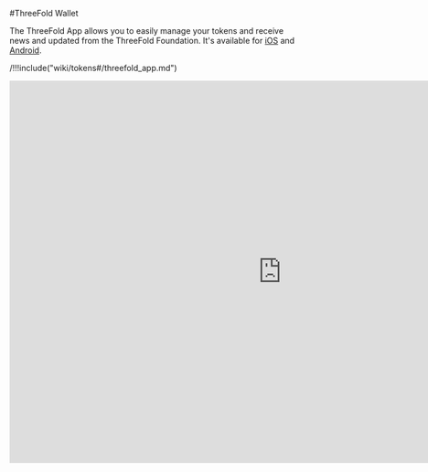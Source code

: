 #ThreeFold Wallet

The ThreeFold App allows you to easily manage your tokens and receive news and updated from the ThreeFold Foundation. It's available for [iOS](https://itunes.apple.com/es/app/threefold/id1276543091?mt=8&ign-mpt=uo%3D4) and [Android](https://play.google.com/store/apps/details?id=com.mobicage.rogerthat.em.be.threefold.token).


/!!!include("wiki/tokens#/threefold_app.md")

<iframe src="https://docs.google.com/presentation/d/1zoIfu0hls0pL6Uc0hfZyWzkga8Ef_yf0DgA1OtrLazo/present?slide=id.g5570ad3db2_0_388" frameborder="0" width="950" height="670" allowfullscreen="true" mozallowfullscreen="true" webkitallowfullscreen="true"></iframe>
